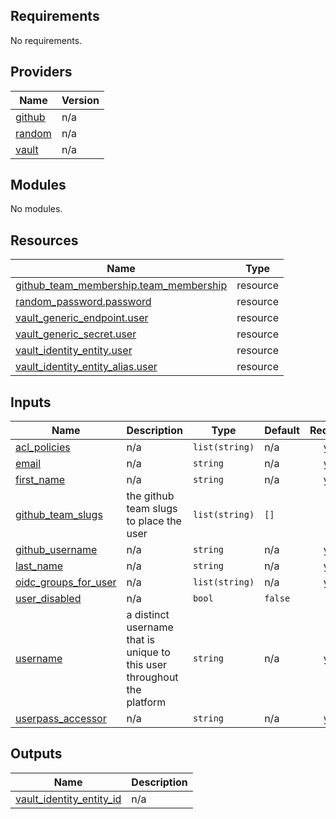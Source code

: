 <!-- BEGIN_TF_DOCS -->

## Requirements

No requirements.

## Providers

| Name                                                       | Version |
|------------------------------------------------------------|---------|
| <a name="provider_github"></a> [github](#provider\_github) | n/a     |
| <a name="provider_random"></a> [random](#provider\_random) | n/a     |
| <a name="provider_vault"></a> [vault](#provider\_vault)    | n/a     |

## Modules

No modules.

## Resources

| Name                                                                                                                                     | Type     |
|------------------------------------------------------------------------------------------------------------------------------------------|----------|
| [github_team_membership.team_membership](https://registry.terraform.io/providers/hashicorp/github/latest/docs/resources/team_membership) | resource |
| [random_password.password](https://registry.terraform.io/providers/hashicorp/random/latest/docs/resources/password)                      | resource |
| [vault_generic_endpoint.user](https://registry.terraform.io/providers/hashicorp/vault/latest/docs/resources/generic_endpoint)            | resource |
| [vault_generic_secret.user](https://registry.terraform.io/providers/hashicorp/vault/latest/docs/resources/generic_secret)                | resource |
| [vault_identity_entity.user](https://registry.terraform.io/providers/hashicorp/vault/latest/docs/resources/identity_entity)              | resource |
| [vault_identity_entity_alias.user](https://registry.terraform.io/providers/hashicorp/vault/latest/docs/resources/identity_entity_alias)  | resource |

## Inputs

| Name                                                                                                 | Description                                                             | Type           | Default | Required |
|------------------------------------------------------------------------------------------------------|-------------------------------------------------------------------------|----------------|---------|:--------:|
| <a name="input_acl_policies"></a> [acl\_policies](#input\_acl\_policies)                             | n/a                                                                     | `list(string)` | n/a     |   yes    |
| <a name="input_email"></a> [email](#input\_email)                                                    | n/a                                                                     | `string`       | n/a     |   yes    |
| <a name="input_first_name"></a> [first\_name](#input\_first\_name)                                   | n/a                                                                     | `string`       | n/a     |   yes    |
| <a name="input_github_team_slugs"></a> [github\_team\_slugs](#input\_github\_team\_slugs)            | the github team slugs to place the user                                 | `list(string)` | `[]`    |    no    |
| <a name="input_github_username"></a> [github\_username](#input\_github\_username)                    | n/a                                                                     | `string`       | n/a     |   yes    |
| <a name="input_last_name"></a> [last\_name](#input\_last\_name)                                      | n/a                                                                     | `string`       | n/a     |   yes    |
| <a name="input_oidc_groups_for_user"></a> [oidc\_groups\_for\_user](#input\_oidc\_groups\_for\_user) | n/a                                                                     | `list(string)` | n/a     |   yes    |
| <a name="input_user_disabled"></a> [user\_disabled](#input\_user\_disabled)                          | n/a                                                                     | `bool`         | `false` |    no    |
| <a name="input_username"></a> [username](#input\_username)                                           | a distinct username that is unique to this user throughout the platform | `string`       | n/a     |   yes    |
| <a name="input_userpass_accessor"></a> [userpass\_accessor](#input\_userpass\_accessor)              | n/a                                                                     | `string`       | n/a     |   yes    |

## Outputs

| Name                                                                                                               | Description |
|--------------------------------------------------------------------------------------------------------------------|-------------|
| <a name="output_vault_identity_entity_id"></a> [vault\_identity\_entity\_id](#output\_vault\_identity\_entity\_id) | n/a         |

<!-- END_TF_DOCS -->